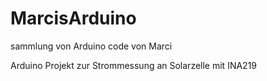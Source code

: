 # MarcisArduino
sammlung von Arduino code von Marci

Arduino Projekt zur Strommessung an Solarzelle mit INA219

